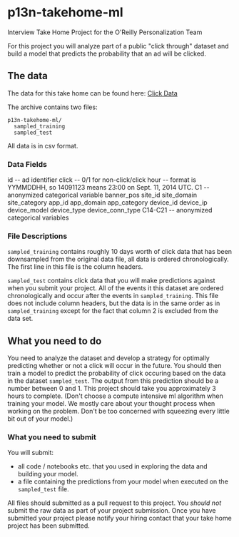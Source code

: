 # p13n-takehome-ml
Interview Take Home Project for the O'Reilly Personalization Team

For this project you will analyze part of a public "click through" dataset and build a model that predicts the 
probability that an ad will be clicked.

## The data

The data for this take home can be found here: [Click Data](https://storage.googleapis.com/p13n-takehome-ml/p13-takehome-ml.tar.gz)

The archive contains two files:

```
p13n-takehome-ml/
  sampled_training
  sampled_test
```

All data is in csv format.

### Data Fields

id -- ad identifier
click -- 0/1 for non-click/click
hour -- format is YYMMDDHH, so 14091123 means 23:00 on Sept. 11, 2014 UTC.
C1 -- anonymized categorical variable
banner_pos
site_id
site_domain
site_category
app_id
app_domain
app_category
device_id
device_ip
device_model
device_type
device_conn_type
C14-C21 -- anonymized categorical variables

### File Descriptions

`sampled_training` contains roughly 10 days worth of click data that has been downsampled 
from the original data file, all data is ordered chronologically. The first line in this file is the column headers.

`sampled_test` contains click data that you will make predictions against when you submit your project. All of the events
it this dataset are ordered chronologically and occur after the events in `sampled_training`. This file does not include
column headers, but the data is in the same order as in `sampled_training` except for the fact that column 2 is excluded
from the data set.


## What you need to do

You need to analyze the dataset and develop a strategy for optimally predicting whether or not a click will occur in 
the future. You should then train a model to predict the probability of click occuring based on the data in the dataset
`sampled_test`. The output from this prediction should be a number between 0 and 1. This project should take you approximately
3 hours to complete. (Don't choose a compute intensive ml algorithm when training your model. We mostly care about your 
thought process when working on the problem. Don't be too concerned with squeezing every little bit out of your model.)

### What you need to submit

You will submit:
* all code / notebooks etc. that you used in exploring the data and building your model. 
* a file containing the predictions from your model when executed on the `sampled_test` file.

All files should submitted as a pull request to this project. You *should not* submit the raw data as part of your
project submission. Once you have submitted your project please notify your hiring contact that your take home project
has been submitted.

